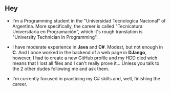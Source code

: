## Hey

<!--
**ElMrGasMan/ElMrGasMan** is a ✨ _special_ ✨ repository because its `README.md` (this file) appears on your GitHub profile.

Here are some ideas to get you started:

- 🔭 I’m currently working on ...
- 🌱 I’m currently learning ...
- 👯 I’m looking to collaborate on ...
- 🤔 I’m looking for help with ...
- 💬 Ask me about ...
- 📫 How to reach me: ...
- 😄 Pronouns: ...
- ⚡ Fun fact: ...
-->

- I'm a Programming student in the "Universidad Tecnologica Nacional" of Argentina. More specifically, the career is called "Tecnicatura Universitaria en Programación",
which it's rough translation is "University Technician in Programming".

- I have moderate experience in **Java** and **C#**. Modest, but not enough in **C**. And I once worked in the backend of a web page in **DJango**, however, I had to create a new GitHub profile and my HDD died wich means that I lost all files and I can't really prove it... Unless you talk to the 2 other dudes following me and ask them.

- I'm currently focused in practicing my C# skills and, well, finishing the career.
